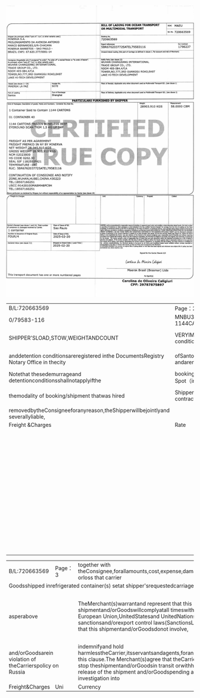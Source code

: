 

<div style="text-align: center;"><img src="imgs/img_in_table_box_80_0_1116_1604.jpg" alt="Image" /></div>


<html><body><table><tbody><tr><td>B/L:720663569</td><td>Page：2</td><td>CONTACT:YEJIA</td><td>EMAIL:CAIGOU1@CJITG.COM</td><td>YEJIA@CJITG.COM</td></tr><tr><td>0/79583-116</td><td>MNBU3692082 ML-BR0638171 40REEF9'6 1144CARTONS 28903.910KGS58.0000</td><td>CBM</td><td>Temperature:-18.0C</td><td>VeterinarianSeal：11825SIF421</td></tr><tr><td>SHIPPER'SLOAD,STOW,WEIGHTANDCOUNT</td><td>VERYIMPORTANT:Containerdetentiontariffsand conditionsapplicablefortheportof</td><td>loading,includingthe free time,canbeobtainedwith localagentsandareavailableat the</td><td>carrierswebsite,at:</td><td>https://www.maersk.com/local-information/latin-america/brazil/export.Samedemurrage</td></tr><tr><td>anddetention conditionsareregistered inthe DocumentsRegistry Notary Office in thecity</td><td>ofSantos,undernumber732.745 andareregardeda legalpartofthisBillofLading,</td><td>remainingvaliduntil newconditions/tariffstoberegistered in therespective Document</td><td>Registry NotaryOffice,whichwillprevail.</td><td>Demurrageand Detention dealsare based on the Price Calculation Date of your shipments.</td></tr><tr><td>Notethat thesedemurrageand detentionconditionsshallnotapplyifthe</td><td>booking/shipmentwasplaced underMaersk Spot（instant bookingsystem) conditions</td><td>whichareavailableatthecarrierswebsiteat</td><td>https://terms.maerskline.com/terms-spot-bookingandwhich shall supersedeany</td><td>separatelyagreedterms.Incaseofdoubts,pleasecheckwith theShipperor local agents</td></tr><tr><td>themodality of booking/shipment thatwas hired</td><td>Shipperassumes before the shipownerthe contractual and legal duty to export/ship their</td><td>cargo toaConsigneewho hasreal interestand conditionsinacquiring/receivingthe</td><td>importedcargo,promotingitseffectiveremoval atthedestination,withthe fulfillmentofall</td><td>obligationsinherent tothisact.If thecargoisabandonedatitsdestinationorifitisnot</td></tr><tr><td>removedbytheConsigneeforanyreason,theShipperwillbejointlyand severallyliable,</td><td></td><td></td><td></td><td></td></tr><tr><td>Freight &Charges</td><td>Rate</td><td>Unit</td><td>Currency</td><td>Prepaid</td></tr><tr><td></td><td></td><td></td><td></td><td></td></tr><tr><td></td><td></td><td></td><td></td><td></td></tr><tr><td></td><td></td><td></td><td></td><td></td></tr><tr><td></td><td></td><td></td><td></td><td></td></tr><tr><td></td><td></td><td></td><td></td><td></td></tr><tr><td></td><td></td><td></td><td></td><td></td></tr><tr><td></td><td></td><td></td><td></td><td></td></tr><tr><td></td><td></td><td></td><td></td><td></td></tr><tr><td></td><td></td><td></td><td></td><td></td></tr><tr><td></td><td></td><td></td><td></td><td></td></tr><tr><td></td><td></td><td></td><td></td><td></td></tr><tr><td></td><td></td><td></td><td></td><td></td></tr><tr><td></td><td></td><td></td><td></td><td></td></tr><tr><td></td><td></td><td></td><td></td><td></td></tr><tr><td></td><td></td><td></td><td></td><td></td></tr><tr><td></td><td></td><td></td><td></td><td></td></tr><tr><td></td><td></td><td></td><td></td><td></td></tr><tr><td></td><td></td><td></td><td></td><td></td></tr><tr><td></td><td></td><td></td><td></td><td></td></tr><tr><td></td><td></td><td></td><td></td><td></td></tr><tr><td></td><td></td><td></td><td></td><td></td></tr><tr><td></td><td></td><td></td><td></td><td></td></tr><tr><td></td><td></td><td></td><td></td><td></td></tr><tr><td></td><td></td><td></td><td></td><td></td></tr><tr><td></td><td></td><td></td><td></td><td></td></tr><tr><td></td><td></td><td></td><td></td><td></td></tr><tr><td></td><td></td><td></td><td></td><td></td></tr><tr><td></td><td></td><td></td><td></td><td></td></tr><tr><td></td><td></td><td></td><td></td><td></td></tr><tr><td></td><td></td><td></td><td></td><td></td></tr><tr><td></td><td></td><td></td><td></td><td></td></tr><tr><td></td><td></td><td></td><td></td><td></td></tr><tr><td></td><td></td><td></td><td></td><td></td></tr><tr><td></td><td></td><td></td><td></td><td></td></tr><tr><td></td><td></td><td></td><td></td><td></td></tr><tr><td></td><td></td><td></td><td></td><td></td></tr><tr><td></td><td></td><td></td><td></td><td></td></tr><tr><td></td><td></td><td></td><td></td><td></td></tr><tr><td></td><td></td><td></td><td></td><td></td></tr><tr><td></td><td></td><td></td><td></td><td></td></tr><tr><td></td><td></td><td></td><td></td><td></td></tr><tr><td></td><td></td><td></td><td></td><td></td></tr><tr><td></td><td></td><td></td><td></td><td></td></tr><tr><td></td><td></td><td></td><td></td><td></td></tr><tr><td></td><td></td><td></td><td></td><td></td></tr><tr><td></td><td></td><td></td><td></td><td></td></tr><tr><td></td><td></td><td></td><td></td><td></td></tr><tr><td></td><td></td><td></td><td></td><td></td></tr><tr><td></td><td></td><td></td><td></td><td></td></tr><tr><td></td><td></td><td></td><td></td><td></td></tr><tr><td></td><td></td><td></td><td></td><td></td></tr><tr><td></td><td></td><td></td><td></td><td></td></tr><tr><td></td><td></td><td></td><td></td><td></td></tr><tr><td></td><td></td><td></td><td></td><td></td></tr><tr><td></td><td></td><td></td><td></td><td></td></tr><tr><td></td><td></td><td></td><td></td><td></td></tr><tr><td></td><td></td><td></td><td></td><td></td></tr><tr><td></td><td></td><td></td><td></td><td></td></tr><tr><td></td><td></td><td></td><td></td><td></td></tr><tr><td></td><td></td><td></td><td></td><td></td></tr><tr><td></td><td></td><td></td><td></td><td></td></tr><tr><td></td><td></td><td></td><td></td><td></td></tr><tr><td></td><td></td><td></td><td></td><td></td></tr><tr><td></td><td></td></table></body></html>


<html><body><table><tbody><tr><td>B/L:720663569</td><td>Page：3</td><td>together with theConsignee,forallamounts,cost,expense,damage orloss that carrier</td><td>maysufferasaresult ofthis situation.</td><td>FREIGHTPREPAID</td></tr><tr><td colspan="5">Goodsshipped inrefrigerated container(s) setat shipper'srequestedcarriage temperature</td></tr><tr><td colspan="2">asperabove</td><td>TheMerchant(s)warrantand represent that this shipmentand/orGoodswillcomplyatall timeswith European Union,UnitedStatesand UnitedNations sanctionsand/orexport control laws(SanctionsLaws),and that this shipmentand/orGoodsdonot involve,</td><td>whetherdirectlyorindirectly,anyentityorpersonidentified,orownedorcontrolledbyany suchentity orperson identified,ontheU.S.Treasury DepartmentsOfficeof Foreign Asset Control (OFAC) listofSpecially Designated Nationalsand BlockedPersons,oranyother similarlistmaintainedby the European Union,oraspromulgated by the United Nations</td><td>Security Council (Designated Person).If,in the Carrersreasonableopinion,this shipment and/orGoodsarein violation of theCarrierspolicy on Russia [https://www.maersk.com/news/articles/2o22/02/24/russia-ukraine-situation-update], Sanctions Lawsor involvesany Designated Person,the shipmentand/orGoodswill be returnedtothe originatCarriers soleand unfettered discretion,and the Merchant(s)shall</td></tr><tr><td colspan="2">and/orGoodsarein violation of theCarrierspolicy on Russia</td><td>indemnifyand hold harmlesstheCarrier,itsservantsandagents,foranybreachof this clause.The Merchant(s)agree that theCarriermay stop theshipmentand/orGoodsin transit orwithhold release of the shipment and/orGoodspending any investigation into</td><td>compliance with thisclauseby the Merchant(s).</td><td>CY/CY</td></tr><tr><td>Freight&Charges</td><td>Uni</td><td>Currency</td><td>Prepaid</td><td>Collect</td></tr></tbody></table></body></html>